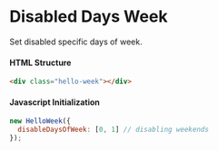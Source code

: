 # Disabled Days Week

Set disabled specific days of week.

#### HTML Structure

```html
<div class="hello-week"></div>
```

#### Javascript Initialization

```js
new HelloWeek({
  disableDaysOfWeek: [0, 1] // disabling weekends
});
```
